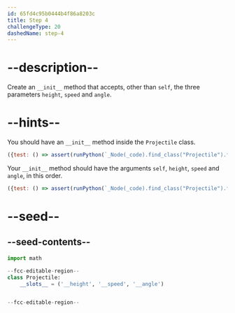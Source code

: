 ```yaml
---
id: 65fd4c95b0444b4f86a8203c
title: Step 4
challengeType: 20
dashedName: step-4
---
```


# --description--

Create an `__init__` method that accepts, other than `self`, the three parameters `height`, `speed` and `angle`.

# --hints--

You should have an `__init__` method inside the `Projectile` class.

```js
({test: () => assert(runPython(`_Node(_code).find_class("Projectile").find_body().has_function("__init__") `))})
```

Your `__init__` method should have the arguments `self`, `height`, `speed` and `angle`, in this order.

```js
({test: () => assert(runPython(`_Node(_code).find_class("Projectile").find_body().find_function("__init__").has_args("self, height, speed, angle")`))})
```

# --seed--

## --seed-contents--

```py
import math

--fcc-editable-region--
class Projectile:
    __slots__ = ('__height', '__speed', '__angle')


--fcc-editable-region--
```

